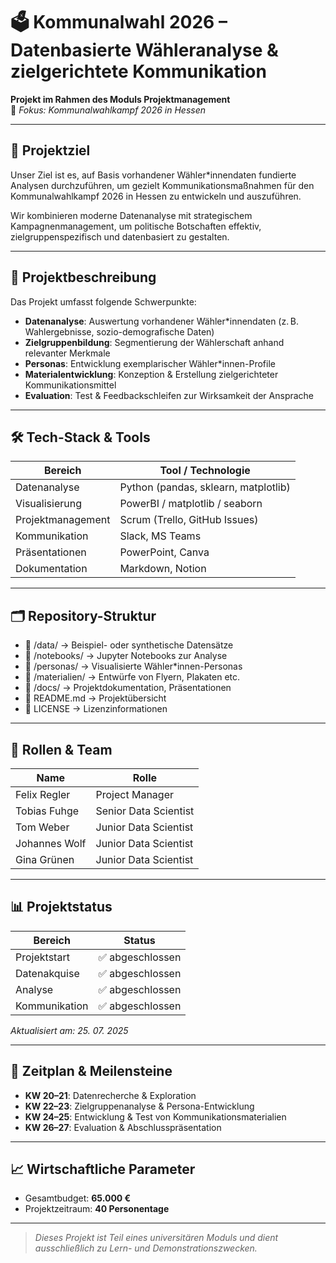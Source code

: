 # 🗳️ Kommunalwahl 2026 – Datenbasierte Wähleranalyse & zielgerichtete Kommunikation

**Projekt im Rahmen des Moduls Projektmanagement**  
📍 *Fokus: Kommunalwahlkampf 2026 in Hessen*

---

## 🚀 Projektziel

Unser Ziel ist es, auf Basis vorhandener Wähler*innendaten fundierte Analysen durchzuführen, um gezielt Kommunikationsmaßnahmen für den Kommunalwahlkampf 2026 in Hessen zu entwickeln und auszuführen.

Wir kombinieren moderne Datenanalyse mit strategischem Kampagnenmanagement, um politische Botschaften effektiv, zielgruppenspezifisch und datenbasiert zu gestalten.

---

## 🧠 Projektbeschreibung

Das Projekt umfasst folgende Schwerpunkte:

- **Datenanalyse**: Auswertung vorhandener Wähler*innendaten (z. B. Wahlergebnisse, sozio-demografische Daten)
- **Zielgruppenbildung**: Segmentierung der Wählerschaft anhand relevanter Merkmale
- **Personas**: Entwicklung exemplarischer Wähler*innen-Profile
- **Materialentwicklung**: Konzeption & Erstellung zielgerichteter Kommunikationsmittel
- **Evaluation**: Test & Feedbackschleifen zur Wirksamkeit der Ansprache

---

## 🛠️ Tech-Stack & Tools

| Bereich                 | Tool / Technologie              |
|------------------------|----------------------------------|
| Datenanalyse           | Python (pandas, sklearn, matplotlib) |
| Visualisierung         | PowerBI / matplotlib / seaborn |
| Projektmanagement      | Scrum (Trello, GitHub Issues)  |
| Kommunikation          | Slack, MS Teams                |
| Präsentationen         | PowerPoint, Canva              |
| Dokumentation          | Markdown, Notion               |

---

## 🗂️ Repository-Struktur

 - 📁 /data/ → Beispiel- oder synthetische Datensätze
 - 📁 /notebooks/ → Jupyter Notebooks zur Analyse
 - 📁 /personas/ → Visualisierte Wähler*innen-Personas
 - 📁 /materialien/ → Entwürfe von Flyern, Plakaten etc.
 - 📁 /docs/ → Projektdokumentation, Präsentationen
 - 📄 README.md → Projektübersicht
 - 📄 LICENSE → Lizenzinformationen

---

## 👥 Rollen & Team

| Name        | Rolle                    |
|-------------|--------------------------|
| Felix Regler | Project Manager         |
| Tobias Fuhge | Senior Data Scientist  |
| Tom Weber  | Junior Data Scientist  |
| Johannes Wolf   | Junior Data Scientist  |
| Gina Grünen  | Junior Data Scientist  |

---

## 📊 Projektstatus

| Bereich       | Status  |
|---------------|---------|
| Projektstart  | ✅ abgeschlossen |
| Datenakquise  | ✅ abgeschlossen |
| Analyse       | ✅ abgeschlossen |
| Kommunikation | ✅ abgeschlossen |

*Aktualisiert am: 25. 07. 2025*

---

## 📅 Zeitplan & Meilensteine

- **KW 20–21**: Datenrecherche & Exploration
- **KW 22–23**: Zielgruppenanalyse & Persona-Entwicklung
- **KW 24–25**: Entwicklung & Test von Kommunikationsmaterialien
- **KW 26–27**: Evaluation & Abschlusspräsentation

---

## 📈 Wirtschaftliche Parameter

- Gesamtbudget: **65.000 €**
- Projektzeitraum: **40 Personentage**


---

> *Dieses Projekt ist Teil eines universitären Moduls und dient ausschließlich zu Lern- und Demonstrationszwecken.*
